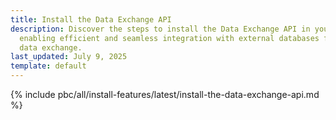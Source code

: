 ```yaml
---
title: Install the Data Exchange API
description: Discover the steps to install the Data Exchange API in your Spryker project,
  enabling efficient and seamless integration with external databases for optimized
  data exchange.
last_updated: July 9, 2025
template: default
---
```


{% include pbc/all/install-features/latest/install-the-data-exchange-api.md %} <!-- To edit, see /_includes/pbc/all/install-features/202311.0/install-the-data-exchange-api.md -->